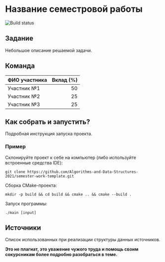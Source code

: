 # Название семестровой работы

![Build status](https://github.com/Algorithms-and-Data-Structures-2021/semester-work-template/actions/workflows/cmake.yml/badge.svg)

## Задание

Небольшое описание решаемой задачи.

## Команда

| ФИО участника | Вклад (%) |
| :---          |   ---:    |
| Участник №1   | 50        |
| Участник №2   | 25        |
| Участник №3   | 25        |

## Как собрать и запустить?

Подробная инструкция запуска проекта.

### Пример

Склонируйте проект к себе на компьютер (либо используйте встроенные средства IDE):
```shell
git clone https://github.com/Algorithms-and-Data-Structures-2021/semester-work-template.git
```

Сборка CMake-проекта:
```shell
mkdir -p build && cd build && cmake .. && cmake --build .
```

Запуск программы:
```shell
./main [input]
```

## Источники

Список использованных при реализации структуры данных источников.

**Это не плагиат, это уважение чужого труда и помощь своим сокурсникам более подробно разобраться в теме.**
